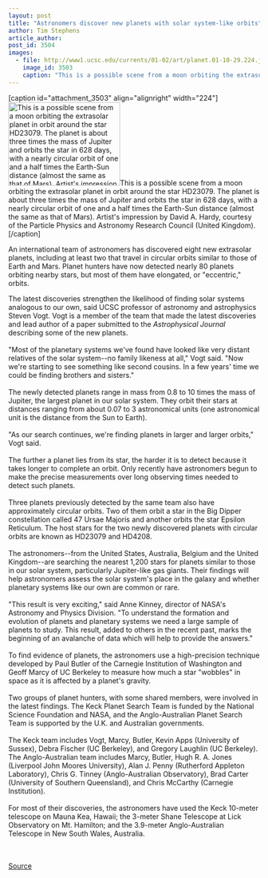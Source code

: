 ```yaml
---
layout: post
title: "Astronomers discover new planets with solar system-like orbits"
author: Tim Stephens
article_author: 
post_id: 3504
images:
  - file: http://www1.ucsc.edu/currents/01-02/art/planet.01-10-29.224.jpg
    image_id: 3503
    caption: "This is a possible scene from a moon orbiting the extrasolar planet in orbit around the star HD23079. The planet is about three times the mass of Jupiter and orbits the star in 628 days, with a nearly circular orbit of one and a half times the Earth-Sun distance (almost the same as that of Mars). Artist's impression by David A. Hardy, courtesy of the Particle Physics and Astronomy Research Council (United Kingdom)."
---
```


[caption id="attachment_3503" align="alignright" width="224"]<a href="http://dev-ucsc-news.pantheonsite.io/wp-content/uploads/2001/10/planet.01-10-29.224.jpg"><img class="size-full wp-image-3503" src="http://dev-ucsc-news.pantheonsite.io/wp-content/uploads/2001/10/planet.01-10-29.224.jpg" alt="This is a possible scene from a moon orbiting the extrasolar planet in orbit around the star HD23079. The planet is about three times the mass of Jupiter and orbits the star in 628 days, with a nearly circular orbit of one and a half times the Earth-Sun distance (almost the same as that of Mars). Artist's impression by David A. Hardy, courtesy of the Particle Physics and Astronomy Research Council (United Kingdom)." width="224" height="167" /></a>This is a possible scene from a moon orbiting the extrasolar planet in orbit around the star HD23079. The planet is about three times the mass of Jupiter and orbits the star in 628 days, with a nearly circular orbit of one and a half times the Earth-Sun distance (almost the same as that of Mars). Artist's impression by David A. Hardy, courtesy of the Particle Physics and Astronomy Research Council (United Kingdom).[/caption]
<p>
  An international team of astronomers has discovered eight new extrasolar planets, including at least two that travel in circular orbits similar to those of Earth and Mars. Planet hunters have now detected nearly 80 planets orbiting nearby stars, but most of them have elongated, or "eccentric," orbits.
</p>The latest discoveries strengthen the likelihood of finding solar systems analogous to our own, said UCSC professor of astronomy and astrophysics Steven Vogt. Vogt is a member of the team that made the latest discoveries and lead author of a paper submitted to the <i>Astrophysical Journal</i> describing some of the new planets.<br>
<br>
"Most of the planetary systems we've found have looked like very distant relatives of the solar system--no family likeness at all," Vogt said. "Now we're starting to see something like second cousins. In a few years' time we could be finding brothers and sisters."<br>
<br>
The newly detected planets range in mass from 0.8 to 10 times the mass of Jupiter, the largest planet in our solar system. They orbit their stars at distances ranging from about 0.07 to 3 astronomical units (one astronomical unit is the distance from the Sun to Earth).<br>
<br>
"As our search continues, we're finding planets in larger and larger orbits," Vogt said.<br>
<br>
The further a planet lies from its star, the harder it is to detect because it takes longer to complete an orbit. Only recently have astronomers begun to make the precise measurements over long observing times needed to detect such planets.<br>
<br>
Three planets previously detected by the same team also have approximately circular orbits. Two of them orbit a star in the Big Dipper constellation called 47 Ursae Majoris and another orbits the star Epsilon Reticulum. The host stars for the two newly discovered planets with circular orbits are known as HD23079 and HD4208.<br>
<br>
The astronomers--from the United States, Australia, Belgium and the United Kingdom--are searching the nearest 1,200 stars for planets similar to those in our solar system, particularly Jupiter-like gas giants. Their findings will help astronomers assess the solar system's place in the galaxy and whether planetary systems like our own are common or rare.<br>
<br>
"This result is very exciting," said Anne Kinney, director of NASA's Astronomy and Physics Division. "To understand the formation and evolution of planets and planetary systems we need a large sample of planets to study. This result, added to others in the recent past, marks the beginning of an avalanche of data which will help to provide the answers."<br>
<br>
To find evidence of planets, the astronomers use a high-precision technique developed by Paul Butler of the Carnegie Institution of Washington and Geoff Marcy of UC Berkeley to measure how much a star "wobbles" in space as it is affected by a planet's gravity.<br>
<br>
Two groups of planet hunters, with some shared members, were involved in the latest findings. The Keck Planet Search Team is funded by the National Science Foundation and NASA, and the Anglo-Australian Planet Search Team is supported by the U.K. and Australian governments.<br>
<br>
The Keck team includes Vogt, Marcy, Butler, Kevin Apps (University of Sussex), Debra Fischer (UC Berkeley), and Gregory Laughlin (UC Berkeley). The Anglo-Australian team includes Marcy, Butler, Hugh R. A. Jones (Liverpool John Moores University), Alan J. Penny (Rutherford Appleton Laboratory), Chris G. Tinney (Anglo-Australian Observatory), Brad Carter (University of Southern Queensland), and Chris McCarthy (Carnegie Institution).<br>
<br>
For most of their discoveries, the astronomers have used the Keck 10-meter telescope on Mauna Kea, Hawaii; the 3-meter Shane Telescope at Lick Observatory on Mt. Hamilton; and the 3.9-meter Anglo-Australian Telescope in New South Wales, Australia.<br>
<br>
<br>
<p><a href="http://www1.ucsc.edu/currents/01-02/10-29/planets.html" title="Permalink to planets">Source</a></p>
